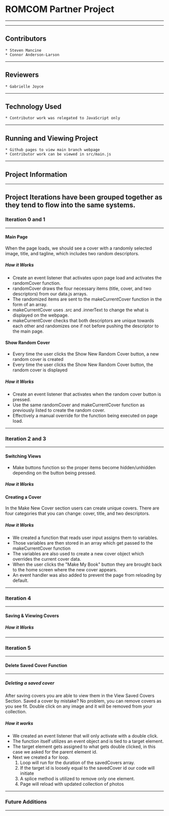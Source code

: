 # ROMCOM Partner Project #
---
---

## Contributors ##  
	* Steven Mancine  
	* Connor Anderson-Larson  
---

## Reviewers ##
	* Gabrielle Joyce
---

## Technology Used ##
	* Contributor work was relegated to JavaScript only
---

## Running and Viewing Project ##
	* Github pages to view main branch webpage
	* Contributor work can be viewed in src/main.js
---

## Project Information ##
---
Project Iterations have been grouped together as they tend to flow into the same systems.
---
### Iteration 0 and 1 ###
---
#### Main Page ####
When the page loads, we should see a cover with a randomly selected image, title, and tagline, which includes two random descriptors.
##### How it Works #####
  * Create an event listener that activates upon page load and activates the randomCover function.
  * randomCover draws the four necessary items (title, cover, and two descriptors) from our data.js arrays.
  * The randomized items are sent to the makeCurrentCover function in the form of an array.
  * makeCurrentCover uses .src and .innerText to change the what is displayed on the webpage.
  * makeCurrentCover checks that both descriptors are unique towards each other and randomizes one if not before pushing the descriptor to the main page.

#### Show Random Cover ####
  * Every time the user clicks the Show New Random Cover button, a new random cover is created
  * Every time the user clicks the Show New Random Cover button, the random cover is displayed
##### How it Works #####
  * Create an event listener that activates when the random cover button is pressed.
  * Use the same randomCover and makeCurrentCover function as previously listed to create the random cover.
  * Effectively a manual override for the function being executed on page load.

---  
### Iteration 2 and 3 ###
---
#### Switching Views ####
  * Make buttons function so the proper items become hidden/unhidden depending on the button being pressed.
##### How it Works #####


#### Creating a Cover ####
In the Make New Cover section users can create unique covers. There are four categories that you can change: cover, title, and two descriptors.
##### How it Works #####
* We created a function that reads user input assigns them to variables.
* Those variables are then stored in an array which get passed to the makeCurrentCover function
* The variables are  also used to create a new cover object which overrides the current cover data.
* When the user clicks the "Make My Book" button they are brought back to the home screen where the new cover appears.
* An event handler was also added to prevent the page from reloading by default.

---
### Iteration 4 ###
---
#### Saving & Viewing Covers ####

##### How it Works #####


---
### Iteration 5 ###
---
#### Delete Saved Cover Function ####
---
##### Deleting a saved cover #####
After saving covers you are able to view them in the View Saved Covers Section. Saved a cover by mistake? No problem, you can remove covers as you see fit.  Double click on any image and it will be removed from your collection.  
##### How it works #####
  * We created an event listener that will only activate with a double click.
  * The function itself utilizes an event object and is tied to a target element.
  * The target element gets assigned to what gets double clicked, in this case we asked for the parent element id.
  * Next we created a for loop.
    1. Loop will run for the duration of the savedCovers array.
    2. If the target id is loosely equal to the savedCover id our code will initiate
    3. A splice method is utilized to remove only one element.
    4. Page will reload with updated collection of photos

---
### Future Additions ###
---
